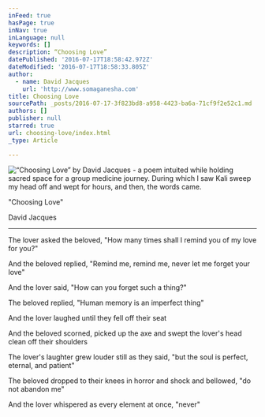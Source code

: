 ```yaml
---
inFeed: true
hasPage: true
inNav: true
inLanguage: null
keywords: []
description: “Choosing Love”
datePublished: '2016-07-17T18:58:42.972Z'
dateModified: '2016-07-17T18:58:33.805Z'
author:
  - name: David Jacques
    url: 'http://www.somaganesha.com'
title: Choosing Love
sourcePath: _posts/2016-07-17-3f823bd8-a958-4423-ba6a-71cf9f2e52c1.md
authors: []
publisher: null
starred: true
url: choosing-love/index.html
_type: Article

---
```

![“Choosing Love” by David Jacques - a poem intuited while holding sacred space for a group medicine journey. During which I saw Kali sweep my head off and wept for hours, and then, the words came.](https://the-grid-user-content.s3-us-west-2.amazonaws.com/f52d1aef-7f20-4424-80a3-869867b86d2a.jpg)

"Choosing Love"

David Jacques

---

The lover asked the beloved, "How many times shall I remind you of my love for you?"

And the beloved replied, "Remind me, remind me, never let me forget your love"

And the lover said, "How can you forget such a thing?"

The beloved replied, "Human memory is an imperfect thing"

And the lover laughed until they fell off their seat

And the beloved scorned, picked up the axe and swept the lover's head clean off their shoulders

The lover's laughter grew louder still as they said, "but the soul is perfect, eternal, and patient"

The beloved dropped to their knees in horror and shock and bellowed, "do not abandon me"

And the lover whispered as every element at once, "never"
